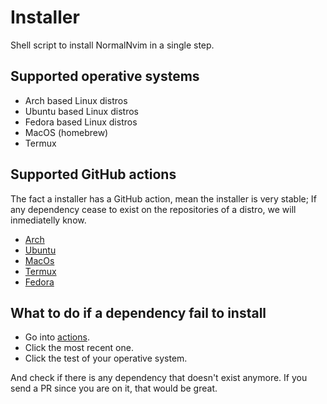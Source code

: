# Installer
Shell script to install NormalNvim in a single step.

## Supported operative systems

* Arch based Linux distros
* Ubuntu based Linux distros
* Fedora based Linux distros
* MacOS (homebrew)
* Termux

## Supported GitHub actions
The fact a installer has a GitHub action, mean the installer is very stable; If any dependency cease to exist on the repositories of a distro, we will inmediatelly know.

* [Arch](https://github.com/NormalNvim/installer/blob/main/tests/test-arch-dependencies.sh)
* [Ubuntu](https://github.com/NormalNvim/installer/blob/main/tests/test-ubuntu-dependencies.sh)
* [MacOs](https://github.com/NormalNvim/installer/blob/main/tests/test-macos-dependencies.sh)
* [Termux](https://github.com/NormalNvim/installer/blob/main/tests/test-termux-dependencies.sh)
* [Fedora](https://github.com/NormalNvim/installer/blob/main/tests/test-fedora-dependencies.sh)

## What to do if a dependency fail to install
* Go into [actions](https://github.com/NormalNvim/installer/actions).
* Click the most recent one.
* Click the test of your operative system.

And check if there is any dependency that doesn't exist anymore. If you send a PR since you are on it, that would be great.
